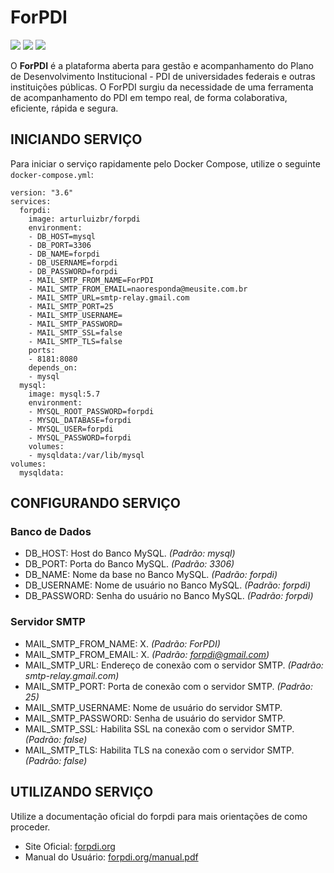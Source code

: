 # ForPDI

[![](https://images.microbadger.com/badges/image/arturluizbr/forpdi.svg)](https://microbadger.com/images/arturluizbr/forpdi "Get your own image badge on microbadger.com")
[![](https://images.microbadger.com/badges/version/arturluizbr/forpdi.svg)](https://microbadger.com/images/arturluizbr/forpdi "Get your own version badge on microbadger.com")
[![](https://images.microbadger.com/badges/commit/arturluizbr/forpdi.svg)](https://microbadger.com/images/arturluizbr/forpdi "Get your own commit badge on microbadger.com")

O **ForPDI** é a plataforma aberta para gestão e acompanhamento do Plano de Desenvolvimento Institucional - PDI de universidades federais e outras instituições públicas. O ForPDI surgiu da necessidade de uma ferramenta de acompanhamento do PDI em tempo real, de forma colaborativa, eficiente, rápida e segura.

## INICIANDO SERVIÇO
Para iniciar o serviço rapidamente pelo Docker Compose, utilize o seguinte `docker-compose.yml`:

```
version: "3.6"
services:
  forpdi:
    image: arturluizbr/forpdi
    environment:
    - DB_HOST=mysql
    - DB_PORT=3306
    - DB_NAME=forpdi
    - DB_USERNAME=forpdi
    - DB_PASSWORD=forpdi
    - MAIL_SMTP_FROM_NAME=ForPDI
    - MAIL_SMTP_FROM_EMAIL=naoresponda@meusite.com.br
    - MAIL_SMTP_URL=smtp-relay.gmail.com
    - MAIL_SMTP_PORT=25
    - MAIL_SMTP_USERNAME=
    - MAIL_SMTP_PASSWORD=
    - MAIL_SMTP_SSL=false
    - MAIL_SMTP_TLS=false
    ports:
    - 8181:8080
    depends_on:
    - mysql
  mysql:
    image: mysql:5.7
    environment:
    - MYSQL_ROOT_PASSWORD=forpdi
    - MYSQL_DATABASE=forpdi
    - MYSQL_USER=forpdi
    - MYSQL_PASSWORD=forpdi
    volumes:
    - mysqldata:/var/lib/mysql
volumes:
  mysqldata:
```


## CONFIGURANDO SERVIÇO

### Banco de Dados
- DB_HOST: Host do Banco MySQL. *(Padrão: mysql)*
- DB_PORT: Porta do Banco MySQL. *(Padrão: 3306)*
- DB_NAME: Nome da base no Banco MySQL. *(Padrão: forpdi)*
- DB_USERNAME: Nome de usuário no Banco MySQL. *(Padrão: forpdi)*
- DB_PASSWORD: Senha do usuário no Banco MySQL. *(Padrão: forpdi)*

### Servidor SMTP
- MAIL_SMTP_FROM_NAME: X. *(Padrão: ForPDI)*
- MAIL_SMTP_FROM_EMAIL: X. *(Padrão: forpdi@gmail.com)*
- MAIL_SMTP_URL: Endereço de conexão com o servidor SMTP. *(Padrão: smtp-relay.gmail.com)*
- MAIL_SMTP_PORT: Porta de conexão com o servidor SMTP. *(Padrão: 25)*
- MAIL_SMTP_USERNAME: Nome de usuário do servidor SMTP.
- MAIL_SMTP_PASSWORD: Senha de usuário do servidor SMTP.
- MAIL_SMTP_SSL: Habilita SSL na conexão com o servidor SMTP. *(Padrão: false)*
- MAIL_SMTP_TLS: Habilita TLS na conexão com o servidor SMTP. *(Padrão: false)*

## UTILIZANDO SERVIÇO

Utilize a documentação oficial do forpdi para mais orientações de como proceder.

- Site Oficial: [forpdi.org](http://www.forpdi.org)
- Manual do Usuário: [forpdi.org/manual.pdf](http://www.forpdi.org/manual.pdf)
